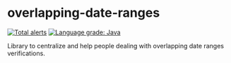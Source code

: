 # overlapping-date-ranges
[![Total alerts](https://img.shields.io/lgtm/alerts/g/mawippel/overlapping-date-ranges.svg?logo=lgtm&logoWidth=18)](https://lgtm.com/projects/g/mawippel/overlapping-date-ranges/alerts/)
[![Language grade: Java](https://img.shields.io/lgtm/grade/java/g/mawippel/overlapping-date-ranges.svg?logo=lgtm&logoWidth=18)](https://lgtm.com/projects/g/mawippel/overlapping-date-ranges/context:java)

Library to centralize and help people dealing with overlapping date ranges verifications.
